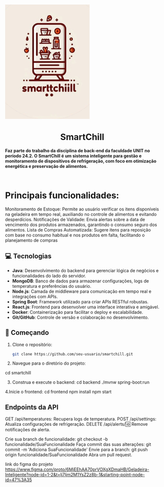 <img src="logoSmartChill.png">
<h1 align="center" style="font-weight: bold;">SmartChill </h1>

<p>
    <b>  Faz parte do trabalho da disciplina de back-end da faculdade UNIT no período 24.2. O SmartChill é um sistema inteligente para gestão e monitoramento de dispositivos de refrigeração, com foco em otimização energética e preservação de alimentos.</b>
</p>
<br>
<p>
<h1>Principais funcionalidades:</h1>

Monitoramento de Estoque: Permite ao usuário verificar os itens disponíveis na geladeira em tempo real, auxiliando no controle de alimentos e evitando desperdícios.
Notificações de Validade: Envia alertas sobre a data de vencimento dos produtos armazenados, garantindo o consumo seguro dos alimentos.
Lista de Compras Automatizada: Sugere itens para reposição com base no consumo habitual e nos produtos em falta, facilitando o planejamento de compras
</p>

<h2 id="tech">💻 Tecnologias</h2>

- **Java**: Desenvolvimento do backend para gerenciar lógica de negócios e funcionalidades do lado do servidor.
- **MongoDB**: Banco de dados para armazenar configurações, logs de temperatura e preferências do usuário.
- **Node.js**: Camada de middleware para comunicação em tempo real e integrações com APIs.
- **Spring Boot**: Framework utilizado para criar APIs RESTful robustas.
- **React.js**: Frontend para desenvolver uma interface interativa e amigável.
- **Docker**: Containerização para facilitar o deploy e escalabilidade.
- **Git/GitHub**: Controle de versão e colaboração no desenvolvimento.

<h2 id="started">🚀 Começando</h2>

1. Clone o repositório:
   ```bash
   git clone https://github.com/seu-usuario/smartchill.git
2. Navegue para o diretório do projeto:

cd smartchill

3. Construa e execute o backend:
cd backend
./mvnw spring-boot:run

4.Inicie o frontend:
cd frontend
npm install
npm start

<h2 id="routes"> Endpoints da API</h2>

GET /api/temperatures: Recupera logs de temperatura.
POST /api/settings: Atualiza configurações de refrigeração.
DELETE /api/alerts/:id: Remove notificações de alerta.


Crie sua branch de funcionalidade: git checkout -b funcionalidade/SuaFuncionalidade
Faça commit das suas alterações: git commit -m 'Adiciona SuaFuncionalidade'
Envie para a branch: git push origin funcionalidade/SuaFuncionalidade
Abra um pull request.


link do figma do projeto 
https://www.figma.com/proto/6MjEEhAA70prVOXgXDmaHB/Geladeira-Inteligente?node-id=1-2&t=lj7ljm2M1YsZ2z8b-1&starting-point-node-id=47%3A35
